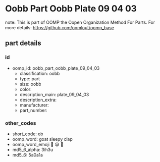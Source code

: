 # Oobb Part Oobb Plate 09 04 03  

note: This is part of OOMP the Oopen Organization Method For Parts. For more details: https://github.com/oomlout/oomp_base

##  part details





### id
* oomp_id: oobb_part_oobb_plate_09_04_03
  * classification: oobb
  * type: part
  * size: oobb
  * color: 
  * description_main: plate_09_04_03
  * description_extra: 
  * manufacturer: 
  * part_number: 

### other_codes
* short_code: ob
* oomp_word: goat sleepy clap
* oomp_word_emoji :goat: :sleepy: :clap:
* md5_6_alpha: 3ih3u
* md5_6: 5a0a1a